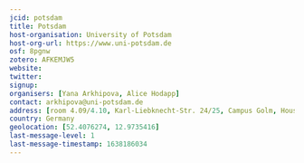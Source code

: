 ```yaml
---
jcid: potsdam
title: Potsdam
host-organisation: University of Potsdam
host-org-url: https://www.uni-potsdam.de
osf: 8pgnw
zotero: AFKEMJW5
website: 
twitter: 
signup: 
organisers: [Yana Arkhipova, Alice Hodapp]
contact: arkhipova@uni-potsdam.de
address: [room 4.09/4.10, Karl-Liebknecht-Str. 24/25, Campus Golm, House 14, 14476 Potsdam]
country: Germany
geolocation: [52.4076274, 12.9735416]
last-message-level: 1
last-message-timestamp: 1638186034
---
```



